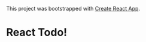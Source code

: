This project was bootstrapped with [Create React App](https://github.com/facebookincubator/create-react-app).

# React Todo!